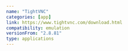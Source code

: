 ```yaml
---
name: "TightVNC"
categories: [app]
link: https://www.tightvnc.com/download.html
compatibility: emulation
versionFrom: "2.8.81"
type: applications
---
```


